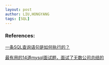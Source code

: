 ```yaml
---
layout: post
author: LIU,HONGYANG
tags: [SQL]
---
```






### References:

[一条SQL查询语句是如何执行的？](https://www.bilibili.com/read/cv5738692)



[最有用的14道mysql面试题，面试了无数公司总结的](https://www.bilibili.com/video/BV19a4y1W7y8?p=14)

